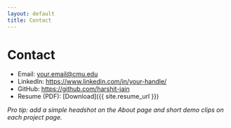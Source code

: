 ```yaml
---
layout: default
title: Contact
---
```


# Contact

- Email: your.email@cmu.edu  
- LinkedIn: https://www.linkedin.com/in/your-handle/  
- GitHub: https://github.com/harshit-jain  
- Resume (PDF): [Download]({{ site.resume_url }})

_Pro tip: add a simple headshot on the About page and short demo clips on each project page._
